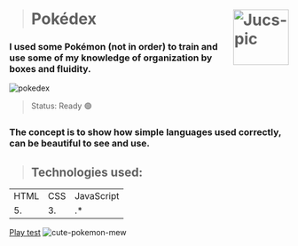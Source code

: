 ># Pokédex  <img align="right" alt="Jucs-pic" height="100" src="https://user-images.githubusercontent.com/101658522/163025631-6d340ad3-9d52-435a-9f40-45b1a43b2657.gif" width="100" height="100">

### I used some Pokémon (not in order) to train and use some of my knowledge of organization by boxes and fluidity.

![pokedex](https://user-images.githubusercontent.com/101658522/163035260-60feb80f-4b28-423f-b8e7-b31c416b71af.gif)

> Status: Ready 🟢

### The concept is to show how simple languages used correctly, can be beautiful to see and use.

>## Technologies used:

<table>
 
  <tr>
    <td>HTML</td>
    <td>CSS</td>
    <td>JavaScript</td>
  </tr>
  <tr>
    <td>5.</td>
    <td>3.</td>
    <td>.*</td>
  </tr>
  
</table>

<a href="https://flynof.github.io/Simple-pokedex/"><buttom>Play test</buttom></a>       ![cute-pokemon-mew](https://user-images.githubusercontent.com/101658522/163440470-7903912f-74f0-4435-8103-58d89d32376b.gif)      


